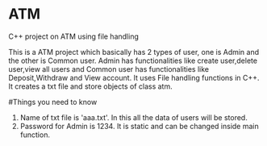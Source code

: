 # ATM
C++ project on ATM using file handling

This is a ATM project which basically has 2 types of user, one is Admin and the other is Common user. Admin has functionalities like create user,delete user,view all users and Common user has functionalities like Deposit,Withdraw and View account. It uses File handling functions in C++. It creates a txt file and store objects of class atm.

#Things you need to know
1. Name of txt file is 'aaa.txt'. In this all the data of users will be stored.
2. Password for Admin is 1234. It is static and can be changed inside main function.
